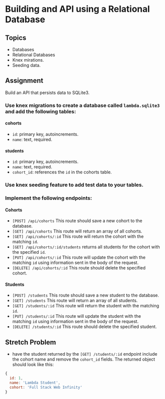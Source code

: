 # Building and API using a Relational Database

## Topics

- Databases
- Relational Databases
- Knex mirations.
- Seeding data.

## Assignment

Build an API that persists data to SQLite3.

### Use knex migrations to create a database called `lambda.sqlite3` and add the following tables:

#### cohorts

- `id`: primary key, autoincrements.
- `name`: text, required.

#### students

- `id`: primary key, autoincrements.
- `name`: text, required.
- `cohort_id`: references the `id` in the cohorts table.

### Use knex seeding feature to add test data to your tables.

### Implement the following endpoints:

#### Cohorts

- `[POST] /api/cohorts` This route should save a new cohort to the database.
- `[GET] /api/cohorts` This route will return an array of all cohorts.
- `[GET] /api/cohorts/:id` This route will return the cohort with the matching `id`.
- `[GET] /api/cohorts/:id/students` returns all students for the cohort with the specified `id`.
- `[PUT] /api/cohorts/:id` This route will update the cohort with the matching `id` using information sent in the body of the request.
- `[DELETE] /api/cohorts/:id` This route should delete the specified cohort.

#### Students

- `[POST] /students` This route should save a new student to the database.
- `[GET] /students` This route will return an array of all students.
- `[GET] /students/:id` This route will return the student with the matching `id`.
- `[PUT] /students/:id` This route will update the student with the matching `id` using information sent in the body of the request.
- `[DELETE] /students/:id` This route should delete the specified student.

## Stretch Problem

- have the student returned by the `[GET] /students/:id` endpoint include the cohort name and remove the `cohort_id` fields. The returned object should look like this:

```js
{
  id: 1,
  name: 'Lambda Student',
  cohort: 'Full Stack Web Infinity'
}
```
